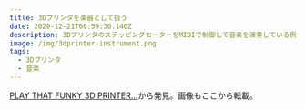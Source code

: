```yaml
---
title: 3Dプリンタを楽器として扱う
date: 2020-12-21T00:59:30.140Z
description: 3DプリンタのステッピングモーターをMIDIで制御して音楽を演奏している例を紹介します。
image: /img/3dprinter-instrument.png
tags:
  - 3Dプリンタ
  - 音楽
---
```

[PLAY THAT FUNKY 3D PRINTER…](https://hackaday.com/2020/01/19/play-that-funky-3d-printer/)から発見。画像もここから転載。
